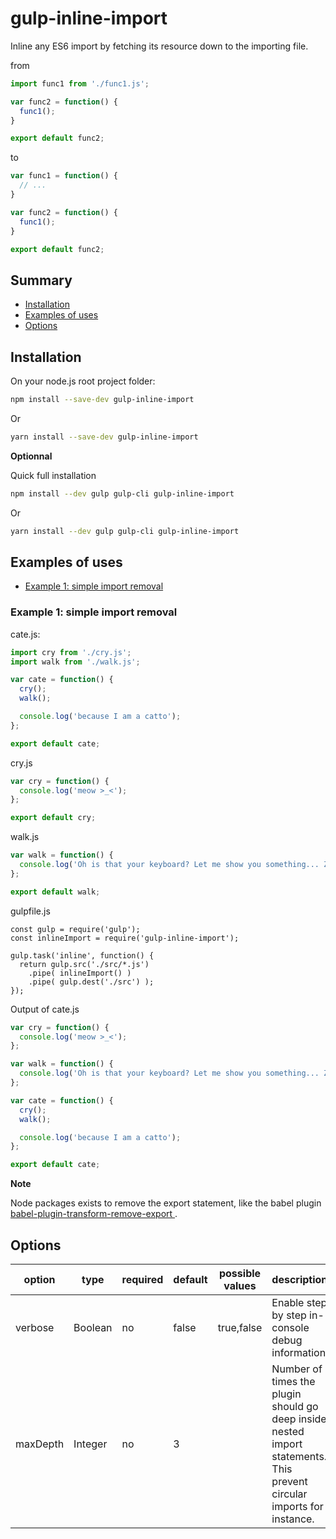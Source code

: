 # gulp-inline-import

Inline any ES6 import by fetching its resource down to the importing file.

from

```javascript
import func1 from './func1.js';

var func2 = function() {
  func1();
}

export default func2;
```

to

```javascript
var func1 = function() {
  // ...
}

var func2 = function() {
  func1();
}

export default func2;
```

## Summary

- [Installation](#installation)
- [Examples of uses](#examples-of-uses)
- [Options](#options)

## Installation

On your node.js root project folder:

```bash
npm install --save-dev gulp-inline-import
```
Or

```bash
yarn install --save-dev gulp-inline-import
```

**Optionnal**

Quick full installation

```bash
npm install --dev gulp gulp-cli gulp-inline-import
```

Or

```bash
yarn install --dev gulp gulp-cli gulp-inline-import
```

## Examples of uses

- [Example 1: simple import removal](#example-1-simple-import-removal)

### Example 1: simple import removal

cate.js:

```javascript
import cry from './cry.js';
import walk from './walk.js';

var cate = function() {
  cry();
  walk();

  console.log('because I am a catto');
};

export default cate;
```

cry.js

```javascript
var cry = function() {
  console.log('meow >_<');
};

export default cry;
```

walk.js

```javascript
var walk = function() {
  console.log('Oh is that your keyboard? Let me show you something... Zzz...');
};

export default walk;
```

gulpfile.js

```
const gulp = require('gulp');
const inlineImport = require('gulp-inline-import');

gulp.task('inline', function() {
  return gulp.src('./src/*.js')
    .pipe( inlineImport() )
    .pipe( gulp.dest('./src') );
});
```

Output of cate.js

```javascript
var cry = function() {
  console.log('meow >_<');
};

var walk = function() {
  console.log('Oh is that your keyboard? Let me show you something... Zzz...');
};

var cate = function() {
  cry();
  walk();

  console.log('because I am a catto');
};

export default cate;
```

**Note**

Node packages exists to remove the export statement, like the babel plugin [babel-plugin-transform-remove-export
](https://www.npmjs.com/package/babel-plugin-transform-remove-export).

## Options

| option   | type    | required | default | possible values | description                                                                                                            |
|----------|---------|----------|---------|-----------------|------------------------------------------------------------------------------------------------------------------------|
| verbose  | Boolean | no       | false   | true,false      | Enable step by step in-console debug information                                                                       |
| maxDepth | Integer | no       | 3       |                 | Number of times the plugin should go deep inside nested import statements. This prevent circular imports for instance. |